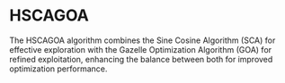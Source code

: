 # HSCAGOA
The HSCAGOA algorithm combines the Sine Cosine Algorithm (SCA) for effective exploration with the Gazelle Optimization Algorithm (GOA) for refined exploitation, enhancing the balance between both for improved optimization performance.
